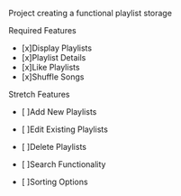 Project creating a functional playlist storage


Required Features
- [x]Display Playlists
- [x]Playlist Details
- [x]Like Playlists
- [x]Shuffle Songs


Stretch Features

- [ ]Add New Playlists

- [ ]Edit Existing Playlists

- [ ]Delete Playlists

- [ ]Search Functionality

- [ ]Sorting Options

